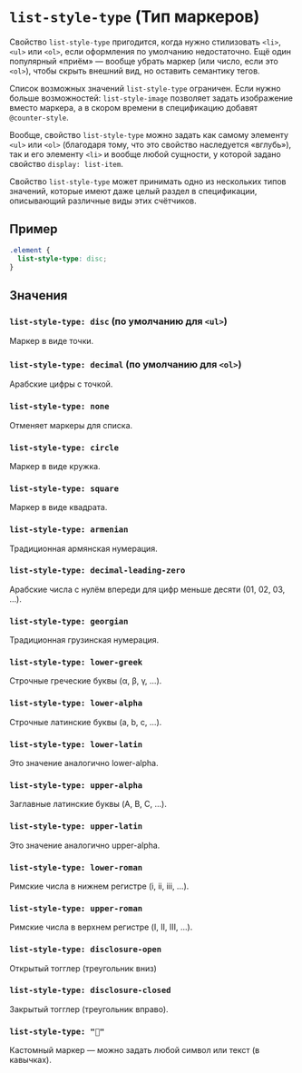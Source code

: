 # `list-style-type` (Тип маркеров)

Свойство `list-style-type` пригодится, когда нужно стилизовать `<li>`, `<ul>` или `<ol>`, если оформления по умолчанию недостаточно. Ещё один популярный «приём» — вообще убрать маркер (или число, если это `<ol>`), чтобы скрыть внешний вид, но оставить семантику тегов.

Список возможных значений `list-style-type` ограничен. Если нужно больше возможностей: `list-style-image` позволяет задать изображение вместо маркера, а в скором времени в спецификацию добавят `@counter-style`.

Вообще, свойство `list-style-type` можно задать как самому элементу `<ul>` или `<ol>` (благодаря тому, что это свойство наследуется «вглубь»), так и его элементу `<li>` и вообще любой сущности, у которой задано свойство `display: list-item`.

Свойство `list-style-type` может принимать одно из нескольких типов значений, которые имеют даже целый раздел в спецификации, описывающий различные виды этих счётчиков.

## Пример

```css
.element {
  list-style-type: disc;
}
```

## Значения

### `list-style-type: disc` (по умолчанию для `<ul>`)

Маркер в виде точки.

### `list-style-type: decimal` (по умолчанию для `<ol>`)

Арабские цифры с точкой.

### `list-style-type: none`

Отменяет маркеры для списка.

### `list-style-type: circle`

Маркер в виде кружка.

### `list-style-type: square`

Маркер в виде квадрата.

### `list-style-type: armenian`

Традиционная армянская нумерация.

### `list-style-type: decimal-leading-zero`

Арабские числа с нулём впереди для цифр меньше десяти (01, 02, 03, …).

### `list-style-type: georgian`

Традиционная грузинская нумерация.

### `list-style-type: lower-greek`

Строчные греческие буквы (α, β, γ, …).

### `list-style-type: lower-alpha`

Строчные латинские буквы (a, b, c, …).

### `list-style-type: lower-latin`

Это значение аналогично lower-alpha.

### `list-style-type: upper-alpha`

Заглавные латинские буквы (A, B, C, …).

### `list-style-type: upper-latin`

Это значение аналогично upper-alpha.

### `list-style-type: lower-roman`

Римские числа в нижнем регистре (i, ii, iii, …).

### `list-style-type: upper-roman`

Римские числа в верхнем регистре (I, II, III, …).

### `list-style-type: disclosure-open`

Открытый тогглер (треугольник вниз)

### `list-style-type: disclosure-closed`

Закрытый тогглер (треугольник вправо).

### `list-style-type: "💎"`

Кастомный маркер — можно задать любой символ или текст (в кавычках).
